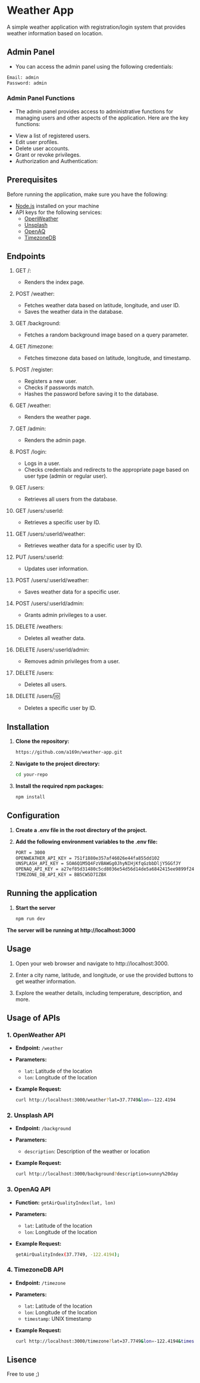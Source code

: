 # Weather App

A simple weather application with registration/login system that provides weather information based on location.

## Admin Panel

- You can access the admin panel using the following credentials:
```bash
Email: admin
Password: admin
```

### Admin Panel Functions
- The admin panel provides access to administrative functions for managing users and other aspects of the application. Here are the key functions:

* View a list of registered users.
* Edit user profiles.
* Delete user accounts.
* Grant or revoke privileges.
* Authorization and Authentication:

## Prerequisites

Before running the application, make sure you have the following:

- [Node.js](https://nodejs.org/) installed on your machine
- API keys for the following services:
  - [OpenWeather](https://openweathermap.org/api)
  - [Unsplash](https://unsplash.com/developers)
  - [OpenAQ](https://docs.openaq.org/#api-Overview)
  - [TimezoneDB](https://timezonedb.com/api)

## Endpoints
1. GET /:
   - Renders the index page.

2. POST /weather:
   - Fetches weather data based on latitude, longitude, and user ID.
   - Saves the weather data in the database.

3. GET /background:
   - Fetches a random background image based on a query parameter.

4. GET /timezone:
   - Fetches timezone data based on latitude, longitude, and timestamp.

5. POST /register:
   - Registers a new user.
   - Checks if passwords match.
   - Hashes the password before saving it to the database.

6. GET /weather:
   - Renders the weather page.

7. GET /admin:
   - Renders the admin page.

8. POST /login:
   - Logs in a user.
   - Checks credentials and redirects to the appropriate page based on user type (admin or regular user).

9. GET /users:
   - Retrieves all users from the database.

10. GET /users/:userId:
    - Retrieves a specific user by ID.

11. GET /users/:userId/weather:
    - Retrieves weather data for a specific user by ID.

12. PUT /users/:userId:
    - Updates user information.

13. POST /users/:userId/weather:
    - Saves weather data for a specific user.

14. POST /users/:userId/admin:
    - Grants admin privileges to a user.

15. DELETE /weathers:
    - Deletes all weather data.

16. DELETE /users/:userId/admin:
    - Removes admin privileges from a user.

17. DELETE /users:
    - Deletes all users.

18. DELETE /users/:id:
    - Deletes a specific user by ID.


## Installation

1. **Clone the repository:**

   ```bash
   https://github.com/a169n/weather-app.git

2. **Navigate to the project directory:**

   ```bash
   cd your-repo

1. **Install the required npm packages:**

   ```bash
   npm install

## Configuration

1. **Create a .env file in the root directory of the project.**

2. **Add the following environment variables to the .env file:**
    ```bash
    PORT = 3000
    OPENWEATHER_API_KEY = 751f1880e357af46026e44fa855dd102
    UNSPLASH_API_KEY = SOA6Q1M5Q4FzVBAWGg0JhyNIHjKfqGzbbDljY5GGfJY
    OPENAQ_API_KEY = a27ef85d31480c5cd8036e54d56d14de5a6842415ee9899f24e39605d32836f9
    TIMEZONE_DB_API_KEY = BB5CW5D7IZBX

## Running the application

1. **Start the server**
    ```bash
    npm run dev
    
**The server will be running at http://localhost:3000**

## Usage

1. Open your web browser and navigate to http://localhost:3000.

2. Enter a city name, latitude, and longitude, or use the provided buttons to get weather information.

3. Explore the weather details, including temperature, description, and more.

## Usage of APIs

### 1. OpenWeather API

- **Endpoint:** `/weather`
- **Parameters:**
  - `lat`: Latitude of the location
  - `lon`: Longitude of the location
- **Example Request:**

  ```bash
  curl http://localhost:3000/weather?lat=37.7749&lon=-122.4194

### 2. Unsplash API

- **Endpoint:** `/background`
- **Parameters:**
  - `description`: Description of the weather or location
- **Example Request:**

  ```bash
  curl http://localhost:3000/background?description=sunny%20day

### 3. OpenAQ API

- **Function:** `getAirQualityIndex(lat, lon)`
- **Parameters:**
  - `lat`: Latitude of the location
  - `lon`: Longitude of the location
- **Example Request:**

  ```bash
  getAirQualityIndex(37.7749, -122.4194);


### 4. TimezoneDB API

- **Endpoint:** `/timezone`
- **Parameters:**
  - `lat`: Latitude of the location
  - `lon`: Longitude of the location
  - `timestamp`: UNIX timestamp
- **Example Request:**

  ```bash
  curl http://localhost:3000/timezone?lat=37.7749&lon=-122.4194&timestamp=1642742400


## Lisence

Free to use ;)


  






